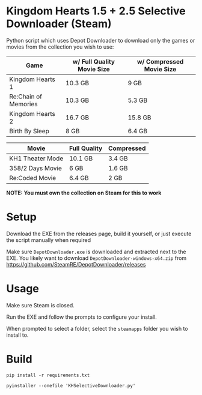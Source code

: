 # Kingdom Hearts 1.5 + 2.5 Selective Downloader (Steam)

Python script which uses Depot Downloader to download only the games or movies from the collection you wish to use:

| Game      | w/ Full Quality Movie Size | w/ Compressed Movie Size |
| ------------- | ------------- | ------------- |
| Kingdom Hearts 1 | 10.3 GB | 9 GB |
| Re:Chain of Memories | 10.3 GB | 5.3 GB |
| Kingdom Hearts 2 | 16.7 GB | 15.8 GB |
| Birth By Sleep | 8 GB | 6.4 GB |

| Movie      | Full Quality | Compressed |
| ------------- | ------------- | ------------- |
| KH1 Theater Mode | 10.1 GB | 3.4 GB |
| 358/2 Days Movie | 6 GB | 1.6 GB |
| Re:Coded Movie | 6.4 GB | 2 GB |

**NOTE: You must own the collection on Steam for this to work**

# Setup

Download the EXE from the releases page, build it yourself, or just execute the script manually when required

Make sure `DepotDownloader.exe` is downloaded and extracted next to the EXE.
You likely want to download `DepotDownloader-windows-x64.zip` from https://github.com/SteamRE/DepotDownloader/releases

# Usage

Make sure Steam is closed.

Run the EXE and follow the prompts to configure your install.

When prompted to select a folder, select the `steamapps` folder you wish to install to.

# Build

`pip install -r requirements.txt`

`pyinstaller --onefile 'KHSelectiveDownloader.py'`